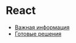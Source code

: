 # React

- [Важная информация](./important-information/index.md)
- [Готовые решения](./ready-solutions/index.md)
